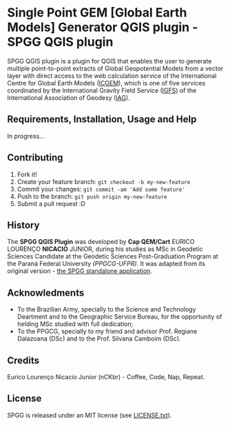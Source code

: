 # Single Point GEM [Global Earth Models] Generator QGIS plugin - SPGG QGIS plugin

SPGG QGIS plugin is a plugin for QGIS that enables the user to generate multiple point-to-point extracts of Global Geopotential Models from a vector layer with direct access to the web calculation service of the International Centre for Global Earth Models ([ICGEM](http://icgem.gfz-potsdam.de/ICGEM/)), which is one of five services coordinated by the International Gravity Field Service ([IGFS](http://igfs.topo.auth.gr/)) of the  International Association of Geodesy ([IAG](http://www.iag-aig.org/)). 

## Requirements, Installation, Usage and Help

In progress...

## Contributing

1. Fork it!
2. Create your feature branch: `git checkout -b my-new-feature`
3. Commit your changes: `git commit -am 'Add some feature'`
4. Push to the branch: `git push origin my-new-feature`
5. Submit a pull request :D

## History

The **SPGG QGIS Plugin** was developed by **Cap QEM/Cart** EURICO LOURENÇO **NICACIO** JUNIOR, during his studies as MSc in Geodetic Sciences Candidate at the Geodetic Sciences Post-Graduation Program at the Paraná Federal University *(PPGCG-UFPR)*. It was adapted from its original version - [the SPGG standalone application](https://github.com/euriconicacio/SPGG).

## Acknowledments

- To the Brazilian Army, specially to the Science and Technology Deartment and to the Geographic Service Bureau, for the opportunity of helding MSc studied with full dedication;
- To the PPGCG, specially to my friend and advisor Prof. Regiane Dalazoana (DSc) and to the Prof. Silvana Camboim (DSc).

## Credits

Eurico Lourenço Nicacio Junior (nCKbr) - Coffee, Code, Nap, Repeat.

## License

SPGG is released under an MIT license (see [LICENSE.txt](https://github.com/euriconicacio/SPGG-Plugin/blob/master/license.txt)).

